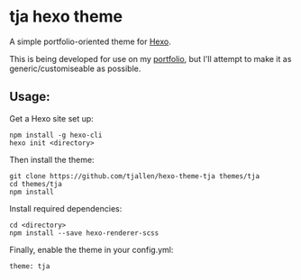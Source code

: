 # tja hexo theme

A simple portfolio-oriented theme for [Hexo](https://hexo.io/).

This is being developed for use on my [portfolio](http://thomjamesallen.com), but I'll attempt to make it as generic/customiseable as possible.

## Usage:
Get a Hexo site set up:
```
npm install -g hexo-cli
hexo init <directory>
```

Then install the theme:
```
git clone https://github.com/tjallen/hexo-theme-tja themes/tja
cd themes/tja
npm install
```

Install required dependencies:

```
cd <directory>
npm install --save hexo-renderer-scss
```

Finally, enable the theme in your config.yml:
```
theme: tja
```
